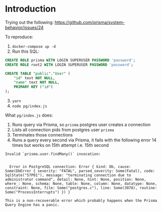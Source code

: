 # Introduction

Trying out the following: https://github.com/prisma/system-behavior/issues/24

To reproduce:

1. `docker-compose up -d`
2. Run this SQL:

```sql
CREATE ROLE prisma WITH LOGIN SUPERUSER PASSWORD 'password';
CREATE ROLE root2 WITH LOGIN SUPERUSER PASSWORD 'password';

CREATE TABLE "public"."User" (
    "id" text NOT NULL,
    "name" text NOT NULL,
    PRIMARY KEY ("id")
);
```

3. `yarn`
4. `node pg/index.js`

What `pg/index.js` does:

1. Runs query via Prisma, so `prisma` postgres user creates a connection
2. Lists all connection pids from postgres user `prisma`
3. Terminates those connections
4. Runs a query every second via Prisma, it fails with the following error 14 times but works on 15th attempt i.e. 15th second

```
Invalid `prisma.user.findMany()` invocation:


  Error in PostgreSQL connection: Error { kind: Db, cause: Some(DbError { severity: "FATAL", parsed_severity: Some(Fatal), code: SqlState("57P01"), message: "terminating connection due to administrator command", detail: None, hint: None, position: None, where_: None, schema: None, table: None, column: None, datatype: None, constraint: None, file: Some("postgres.c"), line: Some(3078), routine: Some("ProcessInterrupts") }) }

This is a non-recoverable error which probably happens when the Prisma Query Engine has a panic.
```
